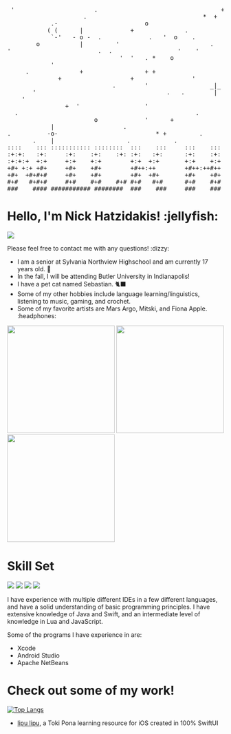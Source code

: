 <pre>
 '                      .                                  +    .      o                                       
                     .                                *  +                                                     
            .-                        o                       .            '   *                       *       
           ( (      |             +              .                     .         * +         .                
            `-'   - o -  .             .   '  o    .                       '            '         +           
        o           |         '                         .            ~~+                        *       .      
'                        .  .                  '    '           .                +    ~~+     +                
                               '  '   . *    o                '                                      o  +      
            '                                                                  '       '                       
     .              +                 + +                    . *                                    .        o  
              +                   +                '             o             .    +                         
                             .        '                 _|_                                      .             
       '                                    .   .        |         +          o +    |    _|_                  
    '                                                        o                      -o-    |     .             
                +  '                  '                                              |                         
  .                                                 .                 '                               o        
                        o             '      +              '               |             '                _|_ 
            |                   .                               +         --o--                       |     | -
.          -o-                           * +         .            o         |    .  .               - o -      
       .    |                    .            .                                        ' .  .         |    '   
::::    ::: ::::::::::: ::::::::  :::    :::     :::    :::     ::: ::::::::::: :::::::::
:+:+:   :+:     :+:    :+:    :+: :+:   :+:      :+:    :+:   :+: :+:   :+:          :+: 
:+:+:+  +:+     +:+    +:+        +:+  +:+       +:+    +:+  +:+   +:+  +:+         +:+  
+#+ +:+ +#+     +#+    +#+        +#++:++        +#++:++#++ +#++:++#++: +#+        +#+   
+#+  +#+#+#     +#+    +#+        +#+  +#+       +#+    +#+ +#+     +#+ +#+       +#+    
#+#   #+#+#     #+#    #+#    #+# #+#   #+#      #+#    #+# #+#     #+# #+#      #+#     
###    #### ########### ########  ###    ###     ###    ### ###     ### ###     #########
</pre>

<!-- ABOUT ME -->
<h1>Hello, I'm Nick Hatzidakis! :jellyfish:</h1>
<a target="_blank" href="mailto:nickhatzidakis@icloud.com"><img src="https://img.shields.io/badge/-nickhatzidakis@icloud.com-D14836?style=flat&logo=Gmail&logoColor=white"/></a>
<p>Please feel free to contact me with any questions! :dizzy:</p>
<div>
  <ul>
    <li>I am a senior at Sylvania Northview Highschool and am currently 17 years old. 🌱</li>
    <li>In the fall, I will be attending Butler University in Indianapolis!</li>
    <li>I have a pet cat named Sebastian. 🐈‍⬛ </li>
    <li>Some of my other hobbies include language learning/linguistics, listening to music, gaming, and crochet.</li>
    <li>Some of my favorite artists are Mars Argo, Mitski, and Fiona Apple. :headphones:</li>
  </ul>
  <img src="https://github.com/user-attachments/assets/a9d493df-35a6-44bb-8d83-9830c870e569" width=250>
  <img src="https://github.com/user-attachments/assets/84a054c6-906b-41fe-8f6a-8668386128ea" width=250>
  <img src="https://github.com/user-attachments/assets/311ff8bd-4328-4026-9018-fe65e4da966d" width=250>
</div>

<!-- SKILL SET -->
<h1>Skill Set</h1>
<div align="left">
  <img src="https://img.shields.io/badge/Swift-F05138?style=flat&logo=swift&logoColor=white"/>
  <img src="https://img.shields.io/badge/Java-ED8B00?style=flat&logo=openjdk&logoColor=white"/>
  <img src="https://img.shields.io/badge/Lua-2C2D72?style=flat&logo=lua&logoColor=white"/>
  <img src="https://img.shields.io/badge/JavaScript-323330?style=flat&logo=javascript&logoColor=F7DF1E"/>
</div>
<p>I have experience with multiple different IDEs in a few different languages, and have a solid understanding of basic programming principles. I have extensive knowledge of Java and Swift, and an intermediate level of knowledge in Lua and JavaScript.</p>
<p>Some of the programs I have experience in are:</p>
<ul>
  <li>Xcode</li>
  <li>Android Studio</li>
  <li>Apache NetBeans</li>
</ul>

<!-- FEATURES PROJECTS -->
<h1>Check out some of my work!</h1>

[![Top Langs](https://github-readme-stats.vercel.app/api/top-langs/?username=nickhatzz&layout=compact&theme=tokyonight)](https://github.com/anuraghazra/github-readme-stats)

<ul>
  <li><a href="https://github.com/nickhatzz/lipu-lipu">lipu lipu</a>, a Toki Pona learning resource for iOS created in 100% SwiftUI</li>
</ul>
